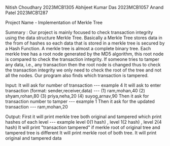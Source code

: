 
Nitish Choudhary         2023MCB1305
Abhijeet Kumar Das       2023MCB1057
Anand Patel              2023MCB1287
   

Project Name - Implementation of Merkle Tree

Summary : 
Our project is mainly focused to check transaction integrity using the data structure Merkle Tree. 
Basically a Merkle Tree stores data in the from of hashes so each data that is stored in a merkle
tree is secured by a Hash Function. A merkle tree is almost a complete binary tree. Each merkle tree has 
a root node generated by the MD5 algorithm, this root node is compared to check the transaction integrity.
If someone tries to tamper any data, i.e., any transaction then the root node is changed thus to check the 
transaction integrity we only need to check the root of the tree and not all the nodes. Our program also 
finds which transaction is tampered.

Input:
     It will ask for number of transaction ---  example 4
     It will ask to enter transaction (format: sender,receiver,data) --- (1) ram,mohan,40
                                                                         (2) shyam,rohan,80
                                                                         (3) priya,neha,20
                                                                         (4) suyog,arnav,90
    Then it ask for transaction number to tamper --- example 1
    Then it ask for the updated transaction      --- ram,mohan,20

Output:
    First it will print merkle tree both original and tampered which print hashes of each level --- example level 0(1 hash) , level 1(2 hash) , level 2(4 hash)
    It will print "transaction tampered" if merkle root of original tree and tampered tree is different
    It will print merkle root of both tree.
    It will print original and tampered data
